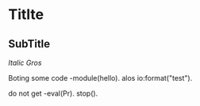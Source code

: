 # Titlte

## SubTitle

*Italic Gros*

Boting some code
      -module(hello).
alos
  io:format("test").

do not get
    -eval(Pr).
stop().

